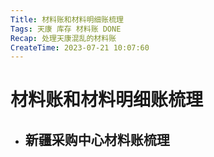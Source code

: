 ```yaml
---
Title: 材料账和材料明细账梳理
Tags: 天康 库存 材料账 DONE
Recap: 处理天康混乱的材料账
CreateTime: 2023-07-21 10:07:60
---
```

# 材料账和材料明细账梳理

- 新疆采购中心材料账梳理
	- 